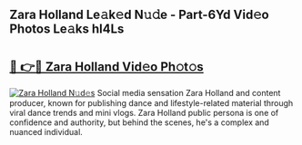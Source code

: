 ## Zara Holland Le𝚊k𝚎d N𝚞𝚍e - Part-6Yd Vid𝚎o Photos Le𝚊ks hl4Ls

# <h2><a href="http://fbfo1i.evod.top/?m=Zara+Holland">🔗 👉🔴 Zara Holland Vid𝚎o Ph𝚘t𝚘s</a></h2>

[![Zara Holland N𝚞d𝚎s](https://i.imgur.com/8V9OHl7.gif)](http://fbfo1i.evod.top/?m=Zara+Holland)
Social media sensation Zara Holland and content producer, known for publishing dance and lifestyle-related material through viral dance trends and mini vlogs. Zara Holland public persona is one of confidence and authority, but behind the scenes, he's a complex and nuanced individual. 
